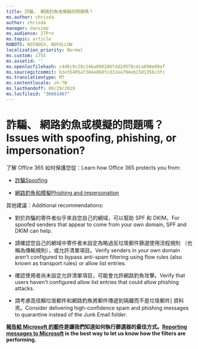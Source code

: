 ```yaml
---
title: 詐騙、 網路釣魚或模擬的問題嗎？
ms.author: chrisda
author: chrisda
manager: dansimp
ms.audience: ITPro
ms.topic: article
ROBOTS: NOINDEX, NOFOLLOW
localization_priority: Normal
ms.custom: 1755
ms.assetid: ''
ms.openlocfilehash: c4d6c9c28c146a098288fdd2d978cdca098e89af
ms.sourcegitcommit: b3e55405af384e868fcd32ea794eb15d1356c3fc
ms.translationtype: MT
ms.contentlocale: zh-TW
ms.lasthandoff: 08/29/2019
ms.locfileid: "36661467"
---
```

# <a name="issues-with-spoofing-phishing-or-impersonation"></a><span data-ttu-id="97a2e-102">詐騙、 網路釣魚或模擬的問題嗎？</span><span class="sxs-lookup"><span data-stu-id="97a2e-102">Issues with spoofing, phishing, or impersonation?</span></span>

<span data-ttu-id="97a2e-103">了解 Office 365 如何保護您從：</span><span class="sxs-lookup"><span data-stu-id="97a2e-103">Learn how Office 365 protects you from:</span></span>

- [<span data-ttu-id="97a2e-104">詐騙</span><span class="sxs-lookup"><span data-stu-id="97a2e-104">Spoofing</span></span>](https://docs.microsoft.com/office365/securitycompliance/anti-spoofing-protection)

- [<span data-ttu-id="97a2e-105">網路釣魚和模擬</span><span class="sxs-lookup"><span data-stu-id="97a2e-105">Phishing and impersonation</span></span>](https://docs.microsoft.com/office365/securitycompliance/atp-anti-phishing)

<span data-ttu-id="97a2e-106">其他建議：</span><span class="sxs-lookup"><span data-stu-id="97a2e-106">Additional recommendations:</span></span>

- <span data-ttu-id="97a2e-107">對於詐騙的寄件者似乎來自您自己的網域，可以幫助 SPF 和 DKIM。</span><span class="sxs-lookup"><span data-stu-id="97a2e-107">For spoofed senders that appear to come from your own domain, SPF and DKIM can help.</span></span>

- <span data-ttu-id="97a2e-108">請確認您自己的網域中寄件者未設定為略過反垃圾郵件篩選使用流程規則 （也稱為傳輸規則），或允許清單項目。</span><span class="sxs-lookup"><span data-stu-id="97a2e-108">Verify senders in your own domain aren't configured to bypass anti-spam filtering using flow rules (also known as transport rules) or allow list entries.</span></span>

- <span data-ttu-id="97a2e-109">確認使用者尚未設定允許清單項目，可能會允許網路釣魚攻擊。</span><span class="sxs-lookup"><span data-stu-id="97a2e-109">Verify that users haven't configured allow list entries that could allow phishing attacks.</span></span>

- <span data-ttu-id="97a2e-110">請考慮高信賴垃圾郵件和網路釣魚將郵件傳遞到隔離而不是垃圾郵件] 資料夾。</span><span class="sxs-lookup"><span data-stu-id="97a2e-110">Consider delivering high-confidence spam and phishing messages to quarantine instead of the Junk Email folder.</span></span>

<span data-ttu-id="97a2e-111">**[報告給 Microsoft 的郵件](https://support.office.com/article/b5caa9f1-cdf3-4443-af8c-ff724ea719d2)是讓我們知道如何執行篩選器的最佳方式。**</span><span class="sxs-lookup"><span data-stu-id="97a2e-111">**[Reporting messages to Microsoft](https://support.office.com/article/b5caa9f1-cdf3-4443-af8c-ff724ea719d2) is the best way to let us know how the filters are performing.**</span></span>
